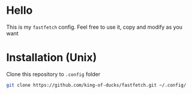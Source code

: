 # Hello
This is my `fastfetch` config. Feel free to use it, copy and modify as you want

# Installation (Unix)
Clone this repository to `.config` folder
```bash
git clone https://github.com/king-of-ducks/fastfetch.git ~/.config/
```
